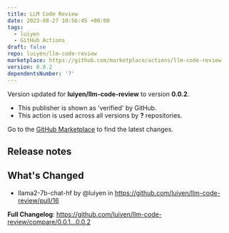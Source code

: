 ```yaml
---
title: LLM Code Review
date: 2023-08-27 10:56:45 +00:00
tags:
  - luiyen
  - GitHub Actions
draft: false
repo: luiyen/llm-code-review
marketplace: https://github.com/marketplace/actions/llm-code-review
version: 0.0.2
dependentsNumber: '?'
---
```



Version updated for **luiyen/llm-code-review** to version **0.0.2**.
- This publisher is shown as 'verified' by GitHub.
- This action is used across all versions by **?** repositories.

Go to the [GitHub Marketplace](https://github.com/marketplace/actions/llm-code-review) to find the latest changes.

## Release notes

## What's Changed
* llama2-7b-chat-hf by @luiyen in https://github.com/luiyen/llm-code-review/pull/16


**Full Changelog**: https://github.com/luiyen/llm-code-review/compare/0.0.1...0.0.2
